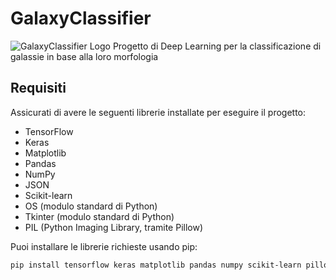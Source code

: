 # GalaxyClassifier
![GalaxyClassifier Logo](https://github.com/SpaceAndrea/GalaxyClassifier/assets/145685548/31bf95a1-9be8-4937-9ce2-838b082c7aa6)
Progetto di Deep Learning per la classificazione di galassie in base alla loro morfologia

## Requisiti

Assicurati di avere le seguenti librerie installate per eseguire il progetto:

- TensorFlow
- Keras
- Matplotlib
- Pandas
- NumPy
- JSON
- Scikit-learn
- OS (modulo standard di Python)
- Tkinter (modulo standard di Python)
- PIL (Python Imaging Library, tramite Pillow)

Puoi installare le librerie richieste usando pip:

```bash
pip install tensorflow keras matplotlib pandas numpy scikit-learn pillow